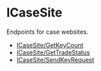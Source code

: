 # ICaseSite

Endpoints for case websites.

* [ICaseSite/GetKeyCount](ICaseSite/GetKeyCount.md)
* [ICaseSite/GetTradeStatus](ICaseSite/GetTradeStatus.md)
* [ICaseSite/SendKeyRequest](ICaseSite/SendKeyRequest.md)